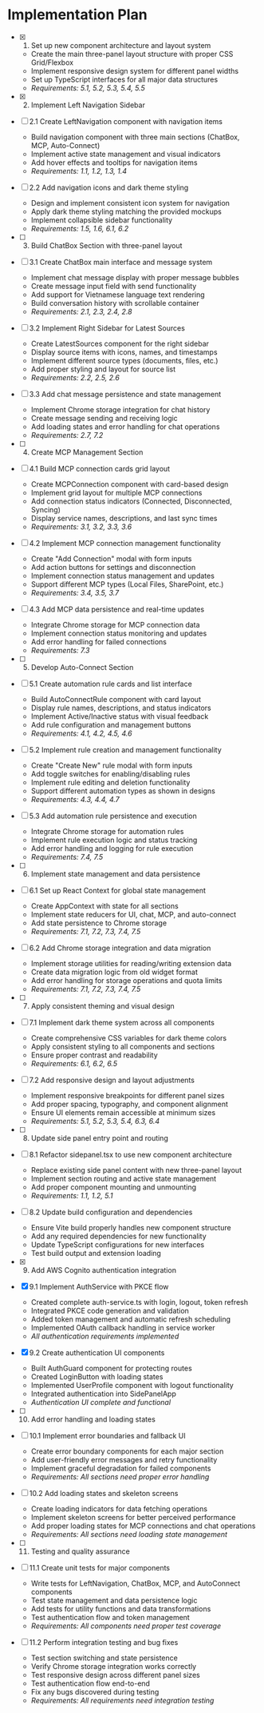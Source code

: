 # Implementation Plan

- [x] 1. Set up new component architecture and layout system


  - Create the main three-panel layout structure with proper CSS Grid/Flexbox
  - Implement responsive design system for different panel widths
  - Set up TypeScript interfaces for all major data structures
  - _Requirements: 5.1, 5.2, 5.3, 5.4, 5.5_

- [x] 2. Implement Left Navigation Sidebar


- [ ] 2.1 Create LeftNavigation component with navigation items







  - Build navigation component with three main sections (ChatBox, MCP, Auto-Connect)
  - Implement active state management and visual indicators
  - Add hover effects and tooltips for navigation items
  - _Requirements: 1.1, 1.2, 1.3, 1.4_

- [ ] 2.2 Add navigation icons and dark theme styling
  - Design and implement consistent icon system for navigation
  - Apply dark theme styling matching the provided mockups
  - Implement collapsible sidebar functionality
  - _Requirements: 1.5, 1.6, 6.1, 6.2_


- [ ] 3. Build ChatBox Section with three-panel layout
- [ ] 3.1 Create ChatBox main interface and message system

  - Implement chat message display with proper message bubbles
  - Create message input field with send functionality
  - Add support for Vietnamese language text rendering
  - Build conversation history with scrollable container
  - _Requirements: 2.1, 2.3, 2.4, 2.8_

- [ ] 3.2 Implement Right Sidebar for Latest Sources
  - Create LatestSources component for the right sidebar
  - Display source items with icons, names, and timestamps
  - Implement different source types (documents, files, etc.)
  - Add proper styling and layout for source list
  - _Requirements: 2.2, 2.5, 2.6_

- [ ] 3.3 Add chat message persistence and state management
  - Implement Chrome storage integration for chat history
  - Create message sending and receiving logic
  - Add loading states and error handling for chat operations
  - _Requirements: 2.7, 7.2_

- [ ] 4. Create MCP Management Section
- [ ] 4.1 Build MCP connection cards grid layout
  - Create MCPConnection component with card-based design
  - Implement grid layout for multiple MCP connections
  - Add connection status indicators (Connected, Disconnected, Syncing)
  - Display service names, descriptions, and last sync times
  - _Requirements: 3.1, 3.2, 3.3, 3.6_

- [ ] 4.2 Implement MCP connection management functionality
  - Create "Add Connection" modal with form inputs
  - Add action buttons for settings and disconnection
  - Implement connection status management and updates
  - Support different MCP types (Local Files, SharePoint, etc.)
  - _Requirements: 3.4, 3.5, 3.7_

- [ ] 4.3 Add MCP data persistence and real-time updates
  - Integrate Chrome storage for MCP connection data
  - Implement connection status monitoring and updates
  - Add error handling for failed connections
  - _Requirements: 7.3_

- [ ] 5. Develop Auto-Connect Section
- [ ] 5.1 Create automation rule cards and list interface
  - Build AutoConnectRule component with card layout
  - Display rule names, descriptions, and status indicators
  - Implement Active/Inactive status with visual feedback
  - Add rule configuration and management buttons
  - _Requirements: 4.1, 4.2, 4.5, 4.6_

- [ ] 5.2 Implement rule creation and management functionality
  - Create "Create New" rule modal with form inputs
  - Add toggle switches for enabling/disabling rules
  - Implement rule editing and deletion functionality
  - Support different automation types as shown in designs
  - _Requirements: 4.3, 4.4, 4.7_

- [ ] 5.3 Add automation rule persistence and execution
  - Integrate Chrome storage for automation rules
  - Implement rule execution logic and status tracking
  - Add error handling and logging for rule execution
  - _Requirements: 7.4, 7.5_

- [ ] 6. Implement state management and data persistence
- [ ] 6.1 Set up React Context for global state management
  - Create AppContext with state for all sections
  - Implement state reducers for UI, chat, MCP, and auto-connect
  - Add state persistence to Chrome storage
  - _Requirements: 7.1, 7.2, 7.3, 7.4, 7.5_

- [ ] 6.2 Add Chrome storage integration and data migration
  - Implement storage utilities for reading/writing extension data
  - Create data migration logic from old widget format
  - Add error handling for storage operations and quota limits
  - _Requirements: 7.1, 7.2, 7.3, 7.4, 7.5_

- [ ] 7. Apply consistent theming and visual design
- [ ] 7.1 Implement dark theme system across all components
  - Create comprehensive CSS variables for dark theme colors
  - Apply consistent styling to all components and sections
  - Ensure proper contrast and readability
  - _Requirements: 6.1, 6.2, 6.5_

- [ ] 7.2 Add responsive design and layout adjustments
  - Implement responsive breakpoints for different panel sizes
  - Add proper spacing, typography, and component alignment
  - Ensure UI elements remain accessible at minimum sizes
  - _Requirements: 5.1, 5.2, 5.3, 5.4, 6.3, 6.4_

- [ ] 8. Update side panel entry point and routing
- [ ] 8.1 Refactor sidepanel.tsx to use new component architecture
  - Replace existing side panel content with new three-panel layout
  - Implement section routing and active state management
  - Add proper component mounting and unmounting
  - _Requirements: 1.1, 1.2, 5.1_

- [ ] 8.2 Update build configuration and dependencies
  - Ensure Vite build properly handles new component structure
  - Add any required dependencies for new functionality
  - Update TypeScript configurations for new interfaces
  - Test build output and extension loading

- [x] 9. Add AWS Cognito authentication integration
- [x] 9.1 Implement AuthService with PKCE flow
  - Created complete auth-service.ts with login, logout, token refresh
  - Integrated PKCE code generation and validation
  - Added token management and automatic refresh scheduling
  - Implemented OAuth callback handling in service worker
  - _All authentication requirements implemented_

- [x] 9.2 Create authentication UI components
  - Built AuthGuard component for protecting routes
  - Created LoginButton with loading states
  - Implemented UserProfile component with logout functionality
  - Integrated authentication into SidePanelApp
  - _Authentication UI complete and functional_

- [ ] 10. Add error handling and loading states
- [ ] 10.1 Implement error boundaries and fallback UI
  - Create error boundary components for each major section
  - Add user-friendly error messages and retry functionality
  - Implement graceful degradation for failed components
  - _Requirements: All sections need proper error handling_

- [ ] 10.2 Add loading states and skeleton screens
  - Create loading indicators for data fetching operations
  - Implement skeleton screens for better perceived performance
  - Add proper loading states for MCP connections and chat operations
  - _Requirements: All sections need loading state management_

- [ ] 11. Testing and quality assurance
- [ ] 11.1 Create unit tests for major components
  - Write tests for LeftNavigation, ChatBox, MCP, and AutoConnect components
  - Test state management and data persistence logic
  - Add tests for utility functions and data transformations
  - Test authentication flow and token management
  - _Requirements: All components need proper test coverage_

- [ ] 11.2 Perform integration testing and bug fixes
  - Test section switching and state persistence
  - Verify Chrome storage integration works correctly
  - Test responsive design across different panel sizes
  - Test authentication flow end-to-end
  - Fix any bugs discovered during testing
  - _Requirements: All requirements need integration testing_